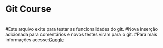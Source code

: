 # Git Course
#
#Este arquivo exite para testar as funcionalidades do git.
#Nova inserção adicionada para comentários e novos testes viram para o git.
#Para mais informações acesse:[Google](https://google.com)
